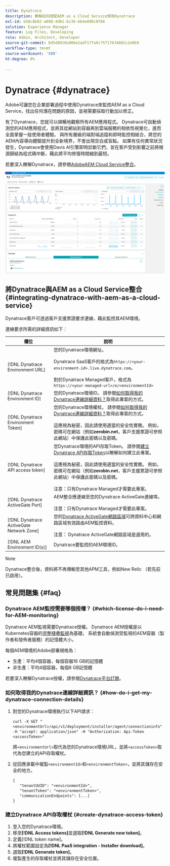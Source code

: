 ```yaml
---
title: Dynatrace
description: 瞭解如何搭配AEM as a Cloud Service使用Dynatrace
exl-id: b58c8b82-a098-4d81-bc36-664e890c8f66
solution: Experience Manager
feature: Log Files, Developing
role: Admin, Architect, Developer
source-git-commit: 8d5d8910a906e2adf17fa9c75f17634602c2e0b9
workflow-type: tm+mt
source-wordcount: '589'
ht-degree: 0%

---
```


# Dynatrace {#dynatrace}

Adobe可讓您在企業部署過程中使用Dynatrace來監控AEM as a Cloud Service，找出任何潛在問題的原因，並視需要採取行動加以修正。

有了Dynatrace，您就可以順暢地觀察所有AEM應用程式。 Dynatrace可自動偵測您的AEM應用程式，並將其從網站到容器再到雲端服務的相依性視覺化，進而全面掌握一般使用者體驗。 與所有層級的端對端追蹤和即時監控相結合，將您的AEM內容導向體驗提升到全新境界，不會出現空白或盲點。 如果有任何異常狀況發生，Dynatrace會使用Davis AI引擎即時診斷它們，並在客戶受到影響之前將根源歸結為程式碼中斷，藉此將平均修復時間縮到最短。

若要深入瞭解Dynatrace，請參閱[AdobeAEM Cloud Service整合](https://www.dynatrace.com/hub/detail/adobe-experience-manager-1/)。

![AEM作者和發行者績效計量](/help/implementing/cloud-manager/assets/dynatrace-performance-metrics.png)

## 將Dynatrace與AEM as a Cloud Service整合 {#integrating-dynatrace-with-aem-as-a-cloud-service}

Dynatrace客戶可透過客戶支援票證要求連線，藉此監控其AEM環境。

連線要求所需的詳細資訊如下：

| **欄位** | **說明** |
|---|---|
| [!DNL Dynatrace Environment URL] | 您的Dynatrace環境網址。<br><br>Dynatrace SaaS客戶的格式為`https://<your-environment-id>.live.dynatrace.com`。<br><br>對於Dynatrace Managed客戶，格式為`https://<your-managed-url>/e/<environmentId>` |
| [!DNL Dynatrace Environment ID] | 您的Dynatrace環境ID。 請參閱[如何取得我的Dynatrace連線詳細資料？](#how-do-i-get-my-dynatrace-connection-details)取得此專案的方式。 |
| [!DNL Dynatrace Environment Token] | 您的Dynatrace環境權杖。 請參閱[如何取得我的Dynatrace連線詳細資料？](#how-do-i-get-my-dynatrace-connection-details)取得此專案的方式。<br><br>這應視為秘密，因此請使用適當的安全性實務。 例如，密碼可在網站（例如&#x200B;**zerobin.net**，客戶支援票證可參照此網站）中保護此密碼以及密碼。 |
| [!DNL Dynatrace API access token] | 您Dynatrace環境的API存取Token。  請參閱[建立Dynatrace API存取Token](#create-dynatrace-access-token)以瞭解如何建立此專案。<br><br>這應視為秘密，因此請使用適當的安全性實務。 例如，密碼可在網站（例如&#x200B;**zerobin.net**，客戶支援票證可參照此網站）中保護此密碼以及密碼。<br><br>注意：只有Dynatrace Managed才需要此專案。 |
| [!DNL Dynatrace ActiveGate Port] | AEM整合應連線至您的Dynatrace ActiveGate連線埠。<br><br>注意：只有Dynatrace Managed才需要此專案。 |
| [!DNL Dynatrace ActiveGate Network Zone] | 您的[Dynatrace ActiveGate網路區域](https://docs.dynatrace.com/docs/manage/network-zones)可跨資料中心和網路區域有效路由AEM監控資料。<br><br>注意： Dynatrace ActiveGate網路區域是選用的。 |
| [!DNL AEM Environment ID(s)] | Dynatrace要監控的AEM環境ID。 |

>[!NOTE]
>
>Dynatrace整合後，資料將不再傳輸至其他APM工具，例如New Relic （若先前已啟用）。

## 常見問題集 {#faq}

### Dynatrace AEM監控需要哪個授權？ {#which-license-do-i-need-for-AEM-monitoring}

Dynatrace AEM監視需要Dynatrace授權。 Dynatrace AEM授權是以Kubernetes容器的[完整棧疊監視](https://docs.dynatrace.com/docs/shortlink/dps-hosts#gib-hour-calculation-for-containers-and-application-only-monitoring)為基礎。 系統會自動偵測受監視的AEM容器（製作者和發佈者服務）的記憶體大小。

每個AEM環境的Adobe部署規格為：

* 生產：平均4個容器，每個容器16 GB的記憶體
* 非生產：平均4個容器，每個8 GB記憶體

若要深入瞭解Dynatrace授權，請參閱[Dynatrace平台訂閱](https://docs.dynatrace.com/docs/shortlink/dynatrace-platform-subscription)。

### 如何取得我的Dynatrace連線詳細資訊？ {#how-do-i-get-my-dynatrace-connection-details}

1. 對您的Dynatrace環境執行以下API請求：

   ```
   curl -X GET "<environmentUrl>/api/v1/deployment/installer/agent/connectioninfo" -H "accept: application/json" -H "Authorization: Api-Token <accessToken>"
   ```


   將`<environmentUrl>`取代為您的Dynatrace環境URL，並將`<accessToken>`取代為您建立的API存取權杖。

1. 從回應承載中複製`<environmentId>`和`<environmentToken>`，並將其儲存在安全的地方。

   ```
   {
      "tenantUUID": "<environmentId>",
      "tenantToken": "<environmentToken>",
      "communicationEndpoints": [...]
   }
   ```

### 建立Dynatrace API存取權杖 {#create-dynatrace-access-token}

1. 登入您的Dynatrace環境。
1. 移至&#x200B;**[!DNL Access tokens]**&#x200B;並選取&#x200B;**[!DNL Generate new token]**。
1. 定義[!DNL token name]。
1. 將權杖範圍設定為&#x200B;**[!DNL PaaS integration - Installer download]**。
1. 選取&#x200B;**[!DNL Generate token]**。
1. 複製產生的存取權杖並將其儲存在安全位置。





